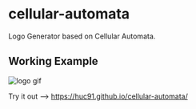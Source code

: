 # cellular-automata

Logo Generator based on Cellular Automata.

## Working Example

![logo gif](https://media.giphy.com/media/46zKX5Bnt6ri3tmeJY/giphy.gif)

Try it out --> https://huc91.github.io/cellular-automata/
